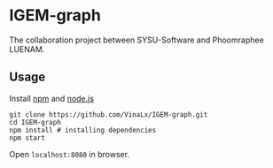 # IGEM-graph

The collaboration project between SYSU-Software and Phoomraphee LUENAM.

## Usage

Install [npm](https://www.npmjs.com/) and [node.js](https://nodejs.org/)

```shell
git clone https://github.com/VinaLx/IGEM-graph.git
cd IGEM-graph
npm install # installing dependencies
npm start
```

Open `localhost:8080` in browser.
